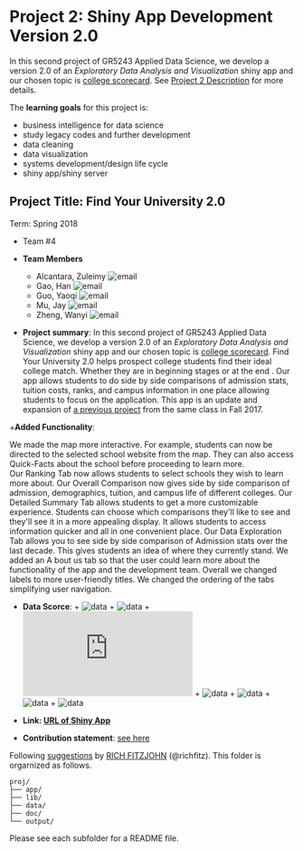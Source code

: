 # Project 2: Shiny App Development Version 2.0

In this second project of GR5243 Applied Data Science, we develop a version 2.0 of an *Exploratory Data Analysis and Visualization* shiny app and our chosen topic is [college scorecard](https://collegescorecard.ed.gov/data/). See [Project 2 Description](doc/project2_desc.md) for more details.  

The **learning goals** for this project is:

- business intelligence for data science
- study legacy codes and further development
- data cleaning
- data visualization
- systems development/design life cycle
- shiny app/shiny server

## Project Title: Find Your University 2.0
Term: Spring 2018

+ Team #4
+ **Team Members**
	+ Alcantara, Zuleimy ![email](zga2102@columbia.edu)
	+ Gao, Han ![email](h.gao@columbia.edu)
	+ Guo, Yaoqi ![email](yq2542@columbia.edu)
	+ Mu, Jay ![email](jm4610@columbia.edu)
	+ Zheng, Wanyi ![email](wz2409@columbia.edu)

+ **Project summary**: 
	In this second project of GR5243 Applied Data Science, we develop a version 2.0 of an *Exploratory Data Analysis and Visualization* shiny app and our chosen topic is [college scorecard](https://collegescorecard.ed.gov/data/). Find Your University 2.0  helps prospect college students find their ideal college match.   Whether they are in beginning stages or at the end .  Our app allows students to do side by side comparisons of  admission stats, tuition costs, ranks, and campus information in one place allowing students to focus on the application.   This app is an update and expansion of [a previous project](https://github.com/TZstatsADS/Fall2017-project2-grp9) from the same class in Fall 2017.

+**Added Functionality**:

We made the map more interactive. For example, students can now be directed to the selected school
website from the map. They can also access Quick-Facts about the school before proceeding to learn more.  
Our Ranking Tab now allows students to select schools they wish to learn more about. 
Our Overall Comparison now gives side by side comparison of admission, demographics, tuition, and campus life of different colleges.
Our Detailed Summary Tab allows students to get a more customizable experience. Students can choose which comparisons they'll like to see and they'll see it in a more appealing display. It allows students to access information quicker and all in one convenient place. 
Our Data Exploration Tab allows you to see side by side comparison of Admission stats over the last decade. This gives students an idea of where  they currently stand. 
We added an A	bout us tab so that the user could learn more about the functionality of the app and the development team. 
Overall we changed labels to more user-friendly titles.  We changed the ordering of the tabs simplifying user navigation. 


+ **Data Scorce**: 
        + ![data](https://collegescorecard.ed.gov/data/)
        + ![data](https://www.ers.usda.gov)
        + ![data](https://wonder.cdc.gov/NASA-NLDAS.html)
        + ![data](https://www.bls.gov/lau/)
        + ![data](https://www.census.gov/did/www/saipe/)
        + ![data](https://wonder.cdc.gov/wonder)
        + ![data](https://www.forbes.com/sites/nataliesportelli/2016/07/06/the-full-list-of-americas-top-colleges-2016/#191c50d569a4)

+ **Link: [URL of Shiny App](https://han-gao.shinyapps.io/FindYourUniversity/)**

+ **Contribution statement**: [see here](doc/a_note_on_contributions.md)

Following [suggestions](http://nicercode.github.io/blog/2013-04-05-projects/) by [RICH FITZJOHN](http://nicercode.github.io/about/#Team) (@richfitz). This folder is orgarnized as follows.

```
proj/
├── app/
├── lib/
├── data/
├── doc/
└── output/
```

Please see each subfolder for a README file.

